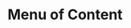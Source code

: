 # Menu of Content


<techcom-Menu v-bind:pages="$site.pages" />


<!-- - [Documentation](/documentation/)
  - [Programming](/documentation/programming/)
    - [Javascript](/documentation/programming/javascript)
      - [nest](/documentation/programming/javascript/nestjs/)
      - [nuxtjs](/documentation/programming/javascript/nuxtjs/)
      - [vue](/documentation/programming/javascript/vuejs/)
        - [Guide](/documentation/programming/javascript/vuejs/guide.md)
- [Coding Problem](/coding-problem/)
- [Guide](/guide/)
  - [Javascript](/guide/javascript/)
    - [Vue](/guide/javascript/vue/)
      - [Getting to Know Vue js](/guide/javascript/vue/getting-to-know-vuejs/)
      - [Learning Vue.js](/guide/javascript/vue/learning-vuejs/)
      - [The Majesty of Vue.js](/guide/javascript/vue/the-majesty-of-vuejs/)
      - [Vue js Up and Running](/guide/javascript/vue/vuejs-up-and-running/)
      - [Vuepressbook](/guide/javascript/vue/vuepressbook/)
- [Interview Question](/interview-question/)
- [Reference Card](/reference-card/)
- [Tutorial](/tutorial/)
  - [Web Development](/tutorial/web-development/)
    - [Javascript](/tutorial/web-development/javascript/)
- [Post](/post/)
- [Site](/site/) -->
